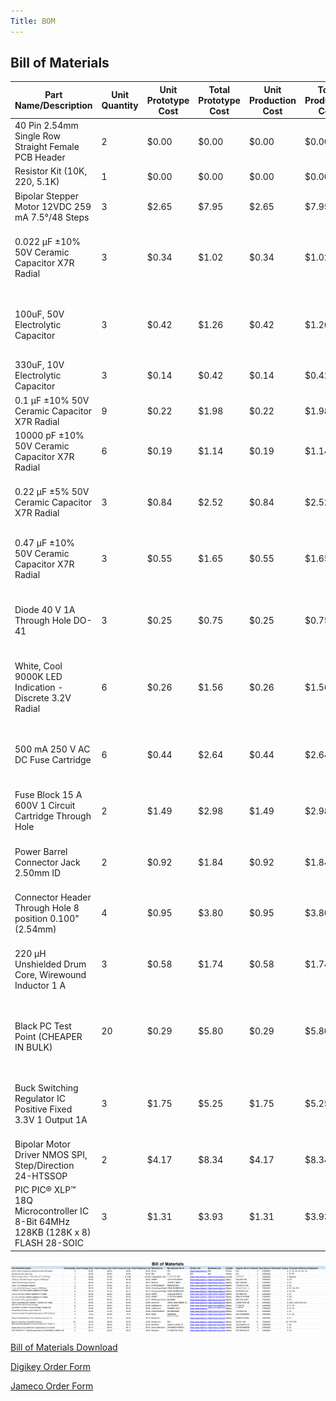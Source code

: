 ```yaml
---
Title: BOM
---
```

## Bill of Materials

| Part Name/Description                                                           | Unit Quantity | Unit Prototype Cost | Total Prototype Cost | Unit Production Cost | Total Production Cost | Manufacturer                            | Manufacturer Part # | Vendor Link                                                                                                                                                                                                                                                                                                                                                                                                                                                                                                                                                                                                                                                                                                                                                                                                                                                                                                                                                                                                                                                                | Datasheet Link                                                                                                                                                                                                                                                                                                                                             | Supplier | Supplier Part #             | \# Ordered | Date Ordered | \# Received | Surplus | Schematic Reference Designators |
| ------------------------------------------------------------------------------- | ------------- | ------------------- | -------------------- | -------------------- | --------------------- | --------------------------------------- | ------------------- | -------------------------------------------------------------------------------------------------------------------------------------------------------------------------------------------------------------------------------------------------------------------------------------------------------------------------------------------------------------------------------------------------------------------------------------------------------------------------------------------------------------------------------------------------------------------------------------------------------------------------------------------------------------------------------------------------------------------------------------------------------------------------------------------------------------------------------------------------------------------------------------------------------------------------------------------------------------------------------------------------------------------------------------------------------------------------- | ---------------------------------------------------------------------------------------------------------------------------------------------------------------------------------------------------------------------------------------------------------------------------------------------------------------------------------------------------------- | -------- | --------------------------- | ---------- | ------------ | ----------- | ------- | ------------------------------- |
| 40 Pin 2.54mm Single Row Straight Female PCB Header                             | 2             | $0.00               | $0.00                | $0.00                | $0.00                 | Qunqi                                   | N/A                 | [https://www.amazon.com/Qunqi-2-54mm-Straight-Connector-Arduino/dp/B07CGGSDWF/ref=sr_1_17?dchild=1&keywords=female+header+strips&qid=1595380282&sr=8-17](https://www.amazon.com/Qunqi-2-54mm-Straight-Connector-Arduino/dp/B07CGGSDWF/ref=sr_1_17?dchild=1&keywords=female+header+strips&qid=1595380282&sr=8-17)                                                                                                                                                                                                                                                                                                                                                                                                                                                                                                                                                                                                                                                                                                                                                           | N/A                                                                                                                                                                                                                                                                                                                                                        | Peralta  | N/A                         | 2          | 2/28/2025    |             | \-2     | J1, J5, J6, J9, J10, J11        |
| Resistor Kit (10K, 220, 5.1K)                                                   | 1             | $0.00               | $0.00                | $0.00                | $0.00                 | N/A                                     | N/A                 | N/A                                                                                                                                                                                                                                                                                                                                                                                                                                                                                                                                                                                                                                                                                                                                                                                                                                                                                                                                                                                                                                                                        | N/A                                                                                                                                                                                                                                                                                                                                                        | Peralta  | N/A                         | 1          | 2/28/2025    |             | \-1     | R1-R7                           |
| Bipolar Stepper Motor 12VDC 259 mA 7.5°/48 Steps                                | 3             | $2.65               | $7.95                | $2.65             | $7.95               | Fulling Motor USA                       | 35BYHJ30-36A        | [https://www.jameco.com/z/35BYHJ30-36A-Fulling-Motor-USA-Bipolar-Stepper-Motor-12VDC-259-mA-7-5-deg-48-Steps_2234476.html?CID=GOOG&gad_source=1&gclid=CjwKCAiAlPu9BhAjEiwA5NDSA3S3xKQSO3o9rV3IAYmnlmhb64g-l5FYRvc8DqAq_hisXs7W4HKWGxoCDoUQAvD_BwE](https://www.jameco.com/z/35BYHJ30-36A-Fulling-Motor-USA-Bipolar-Stepper-Motor-12VDC-259-mA-7-5-deg-48-Steps_2234476.html?CID=GOOG&gad_source=1&gclid=CjwKCAiAlPu9BhAjEiwA5NDSA3S3xKQSO3o9rV3IAYmnlmhb64g-l5FYRvc8DqAq_hisXs7W4HKWGxoCDoUQAvD_BwE)                                                                                                                                                                                                                                                                                                                                                                                                                                                                                                                                                                       | [https://www.jameco.com/Jameco/Products/ProdDS/2234476.pdf](https://www.jameco.com/Jameco/Products/ProdDS/2234476.pdf)                                                                                                                                                                                                                                     | Jameco   | 2234476                     | 1          | 2/28/2025    |             | \-3     | External                        |
| 0.022 µF ±10% 50V Ceramic Capacitor X7R Radial                                  | 3             | $0.34               | $1.02                | $0.34                | $1.02                 | KEMET                                   | C317C223K5R5TA      | [https://www.digikey.com/en/products/detail/kemet/C317C223K5R5TA/818003?gclsrc=aw.ds&&utm_adgroup=&utm_source=google&utm_medium=cpc&utm_campaign=PMax%20Supplier_Focus%20Supplier&utm_term=&utm_content=&utm_id=go_cmp-20243063242_adg-_ad-__dev-c_ext-_prd-818003_sig-CjwKCAiAlPu9BhAjEiwA5NDSA9ZnAvqPFta42b8yNWGzpqlgQcslWREW5KJrOqDfQd4mBZ5f9KFpHBoCas8QAvD_BwE&gad_source=1&gclid=CjwKCAiAlPu9BhAjEiwA5NDSA9ZnAvqPFta42b8yNWGzpqlgQcslWREW5KJrOqDfQd4mBZ5f9KFpHBoCas8QAvD_BwE&gclsrc=aw.ds](https://www.digikey.com/en/products/detail/kemet/C317C223K5R5TA/818003?gclsrc=aw.ds&&utm_adgroup=&utm_source=google&utm_medium=cpc&utm_campaign=PMax%20Supplier_Focus%20Supplier&utm_term=&utm_content=&utm_id=go_cmp-20243063242_adg-_ad-__dev-c_ext-_prd-818003_sig-CjwKCAiAlPu9BhAjEiwA5NDSA9ZnAvqPFta42b8yNWGzpqlgQcslWREW5KJrOqDfQd4mBZ5f9KFpHBoCas8QAvD_BwE&gad_source=1&gclid=CjwKCAiAlPu9BhAjEiwA5NDSA9ZnAvqPFta42b8yNWGzpqlgQcslWREW5KJrOqDfQd4mBZ5f9KFpHBoCas8QAvD_BwE&gclsrc=aw.ds)                                                                             | [https://content.kemet.com/datasheets/KEM_C1050_GOLDMAX_X7R.pdf](https://content.kemet.com/datasheets/KEM_C1050_GOLDMAX_X7R.pdf)                                                                                                                                                                                                                           | Digkey   | 399-4227-ND                 | 3          | 2/28/2025    |             | \-3     | C8                              |
| 100uF, 50V Electrolytic Capacitor                                               | 3             | $0.42               | $1.26                | $0.42                | $1.26                 | Nichicon                                | UPW1H101MPD         | [https://www.digikey.com/en/products/detail/nichicon/UPW1H101MPD/589640?gclsrc=aw.ds&&utm_adgroup=&utm_source=google&utm_medium=cpc&utm_campaign=PMax%20Shopping_Product_Medium%20ROAS%20Categories&utm_term=&utm_content=&utm_id=go_cmp-20223376311_adg-_ad-__dev-c_ext-_prd-589640_sig-CjwKCAiAlPu9BhAjEiwA5NDSAxQXM9bS0h4xB4h52tJNU96R1mbqO_29Kcu0NgNw2bosvY6SHRMtnxoCVIUQAvD_BwE&gad_source=1&gclid=CjwKCAiAlPu9BhAjEiwA5NDSAxQXM9bS0h4xB4h52tJNU96R1mbqO_29Kcu0NgNw2bosvY6SHRMtnxoCVIUQAvD_BwE&gclsrc=aw.ds](https://www.digikey.com/en/products/detail/nichicon/UPW1H101MPD/589640?gclsrc=aw.ds&&utm_adgroup=&utm_source=google&utm_medium=cpc&utm_campaign=PMax%20Shopping_Product_Medium%20ROAS%20Categories&utm_term=&utm_content=&utm_id=go_cmp-20223376311_adg-_ad-__dev-c_ext-_prd-589640_sig-CjwKCAiAlPu9BhAjEiwA5NDSAxQXM9bS0h4xB4h52tJNU96R1mbqO_29Kcu0NgNw2bosvY6SHRMtnxoCVIUQAvD_BwE&gad_source=1&gclid=CjwKCAiAlPu9BhAjEiwA5NDSAxQXM9bS0h4xB4h52tJNU96R1mbqO_29Kcu0NgNw2bosvY6SHRMtnxoCVIUQAvD_BwE&gclsrc=aw.ds)                                         | [https://www.nichicon.co.jp/english/series_items/catalog_pdf/e-upw.pdf](https://www.nichicon.co.jp/english/series_items/catalog_pdf/e-upw.pdf)                                                                                                                                                                                                             | Digikey  | 493-1899-ND                 | 3          | 2/28/2025    |             | \-3     | C1                              |
| 330uF, 10V Electrolytic Capacitor                                               | 3             | $0.14               | $0.42                | $0.14                | $0.42                 | Würth Elektronik                        | 860020273010        | [https://www.digikey.com/en/products/detail/w%C3%BCrth-elektronik/860020273010/5727147](https://www.digikey.com/en/products/detail/w%C3%BCrth-elektronik/860020273010/5727147)                                                                                                                                                                                                                                                                                                                                                                                                                                                                                                                                                                                                                                                                                                                                                                                                                                                                                             | [https://www.we-online.com/components/products/datasheet/860020273010.pdf](https://www.we-online.com/components/products/datasheet/860020273010.pdf)                                                                                                                                                                                                       | Digikey  | 732-8912-1-ND               | 3          | 2/28/2025    |             | \-3     | C2                              |
| 0.1 µF ±10% 50V Ceramic Capacitor X7R Radial                                    | 9             | $0.22               | $1.98                | $0.22                | $1.98                 | Vishay Beyschlag/Draloric/BC Components | K104K10X7RF5UH5     | [https://www.digikey.com/en/products/detail/vishay-beyschlag-draloric-bc-components/K104K10X7RF5UH5/2356879](https://www.digikey.com/en/products/detail/vishay-beyschlag-draloric-bc-components/K104K10X7RF5UH5/2356879)                                                                                                                                                                                                                                                                                                                                                                                                                                                                                                                                                                                                                                                                                                                                                                                                                                                   | [https://www.vishay.com/docs/45171/kseries.pdf](https://www.vishay.com/docs/45171/kseries.pdf)                                                                                                                                                                                                                                                             | Digikey  | BC2665CT-ND - Cut Tape (CT) | 9          | 2/28/2025    |             | \-9     | C3, C4, C10                     |
| 10000 pF ±10% 50V Ceramic Capacitor X7R Radial                                  | 6             | $0.19               | $1.14                | $0.19                | $1.14                 | Vishay Beyschlag/Draloric/BC Components | K103K10X7RF5UH5     | [https://www.digikey.com/en/products/detail/vishay-beyschlag-draloric-bc-components/K103K10X7RF5UH5/2356876](https://www.digikey.com/en/products/detail/vishay-beyschlag-draloric-bc-components/K103K10X7RF5UH5/2356876)                                                                                                                                                                                                                                                                                                                                                                                                                                                                                                                                                                                                                                                                                                                                                                                                                                                   | [https://www.vishay.com/docs/45171/kseries.pdf](https://www.vishay.com/docs/45171/kseries.pdf)                                                                                                                                                                                                                                                             | Digikey  | BC2662CT-ND                 | 6          | 2/28/2025    |             | \-6     | C5, C6                          |
| 0.22 µF ±5% 50V Ceramic Capacitor X7R Radial                                    | 3             | $0.84               | $2.52                | $0.84                | $2.52                 | KEMET                                   | C322C224J5R5TA      | [https://www.digikey.com/en/products/detail/kemet/C322C224J5R5TA/3726058?gclsrc=aw.ds&&utm_adgroup=&utm_source=google&utm_medium=cpc&utm_campaign=PMax%20Supplier_Focus%20Supplier&utm_term=&utm_content=&utm_id=go_cmp-20243063242_adg-_ad-__dev-c_ext-_prd-3726058_sig-CjwKCAiAlPu9BhAjEiwA5NDSA5I5Uy-qjYLmZpUetz5B2e21aAGIUOc0xq4GaA5meY42pFcGGwWOMRoCzysQAvD_BwE&gad_source=1&gclid=CjwKCAiAlPu9BhAjEiwA5NDSA5I5Uy-qjYLmZpUetz5B2e21aAGIUOc0xq4GaA5meY42pFcGGwWOMRoCzysQAvD_BwE&gclsrc=aw.ds](https://www.digikey.com/en/products/detail/kemet/C322C224J5R5TA/3726058?gclsrc=aw.ds&&utm_adgroup=&utm_source=google&utm_medium=cpc&utm_campaign=PMax%20Supplier_Focus%20Supplier&utm_term=&utm_content=&utm_id=go_cmp-20243063242_adg-_ad-__dev-c_ext-_prd-3726058_sig-CjwKCAiAlPu9BhAjEiwA5NDSA5I5Uy-qjYLmZpUetz5B2e21aAGIUOc0xq4GaA5meY42pFcGGwWOMRoCzysQAvD_BwE&gad_source=1&gclid=CjwKCAiAlPu9BhAjEiwA5NDSA5I5Uy-qjYLmZpUetz5B2e21aAGIUOc0xq4GaA5meY42pFcGGwWOMRoCzysQAvD_BwE&gclsrc=aw.ds)                                                                         | [https://search.kemet.com/download/datasheet/C322C224J5R5TA](https://search.kemet.com/download/datasheet/C322C224J5R5TA)                                                                                                                                                                                                                                   | Digikey  | 399-9805-ND                 | 3          | 2/28/2025    |             | \-3     | C7                              |
| 0.47 µF ±10% 50V Ceramic Capacitor X7R Radial                                   | 3             | $0.55               | $1.65                | $0.55                | $1.65                 | KEMET                                   | C317C474K5R5TA      | [https://www.digikey.com/en/products/detail/kemet/C317C474K5R5TA/14681326?gclsrc=aw.ds&&utm_adgroup=&utm_source=google&utm_medium=cpc&utm_campaign=PMax%20Supplier_Focus%20Supplier&utm_term=&utm_content=&utm_id=go_cmp-20243063242_adg-_ad-__dev-c_ext-_prd-14681326_sig-CjwKCAiAlPu9BhAjEiwA5NDSA1dzaCjTNasTq9KPlA2qV6BesnvGz6t2xcwVVG73-5X3i1rAW211WBoC08gQAvD_BwE&gad_source=1&gclid=CjwKCAiAlPu9BhAjEiwA5NDSA1dzaCjTNasTq9KPlA2qV6BesnvGz6t2xcwVVG73-5X3i1rAW211WBoC08gQAvD_BwE&gclsrc=aw.ds](https://www.digikey.com/en/products/detail/kemet/C317C474K5R5TA/14681326?gclsrc=aw.ds&&utm_adgroup=&utm_source=google&utm_medium=cpc&utm_campaign=PMax%20Supplier_Focus%20Supplier&utm_term=&utm_content=&utm_id=go_cmp-20243063242_adg-_ad-__dev-c_ext-_prd-14681326_sig-CjwKCAiAlPu9BhAjEiwA5NDSA1dzaCjTNasTq9KPlA2qV6BesnvGz6t2xcwVVG73-5X3i1rAW211WBoC08gQAvD_BwE&gad_source=1&gclid=CjwKCAiAlPu9BhAjEiwA5NDSA1dzaCjTNasTq9KPlA2qV6BesnvGz6t2xcwVVG73-5X3i1rAW211WBoC08gQAvD_BwE&gclsrc=aw.ds)                                                                     | [https://content.kemet.com/datasheets/KEM_C1050_GOLDMAX_X7R.pdf](https://content.kemet.com/datasheets/KEM_C1050_GOLDMAX_X7R.pdf)                                                                                                                                                                                                                           | Digikey  | 399-C317C474K5R5TA-ND       | 3          | 2/28/2025    |             | \-3     | C9                              |
| Diode 40 V 1A Through Hole DO-41                                                | 3             | $0.25               | $0.75                | $0.25                | $0.75                 | STMicroelectronics                      | 1N5819RL            | [https://www.digikey.com/en/products/detail/stmicroelectronics/1N5819RL/1883818?gclsrc=aw.ds&&utm_adgroup=&utm_source=google&utm_medium=cpc&utm_campaign=PMax%20Supplier_Focus%20Supplier&utm_term=&utm_content=&utm_id=go_cmp-20243063242_adg-_ad-__dev-c_ext-_prd-1883818_sig-CjwKCAiAlPu9BhAjEiwA5NDSA1k8pjBYYJIwnoMBpdygCEZCQK5SmGa0fo9TNcJj2FrpyEBgjJLeAhoCs6gQAvD_BwE&gad_source=1&gclid=CjwKCAiAlPu9BhAjEiwA5NDSA1k8pjBYYJIwnoMBpdygCEZCQK5SmGa0fo9TNcJj2FrpyEBgjJLeAhoCs6gQAvD_BwE&gclsrc=aw.ds](https://www.digikey.com/en/products/detail/stmicroelectronics/1N5819RL/1883818?gclsrc=aw.ds&&utm_adgroup=&utm_source=google&utm_medium=cpc&utm_campaign=PMax%20Supplier_Focus%20Supplier&utm_term=&utm_content=&utm_id=go_cmp-20243063242_adg-_ad-__dev-c_ext-_prd-1883818_sig-CjwKCAiAlPu9BhAjEiwA5NDSA1k8pjBYYJIwnoMBpdygCEZCQK5SmGa0fo9TNcJj2FrpyEBgjJLeAhoCs6gQAvD_BwE&gad_source=1&gclid=CjwKCAiAlPu9BhAjEiwA5NDSA1k8pjBYYJIwnoMBpdygCEZCQK5SmGa0fo9TNcJj2FrpyEBgjJLeAhoCs6gQAvD_BwE&gclsrc=aw.ds)                                                           | [https://www.st.com/content/ccc/resource/technical/document/datasheet/26/db/14/60/52/47/47/5b/CD00001625.pdf/files/CD00001625.pdf/jcr:content/translations/en.CD00001625.pdf](https://www.st.com/content/ccc/resource/technical/document/datasheet/26/db/14/60/52/47/47/5b/CD00001625.pdf/files/CD00001625.pdf/jcr:content/translations/en.CD00001625.pdf) | Digikey  | 497-7053-2-ND               | 3          | 2/28/2025    |             | \-3     | D1                              |
| White, Cool 9000K LED Indication - Discrete 3.2V Radial                         | 6             | $0.26               | $1.56                | $0.26                | $1.56                 | Cree LED                                | C503B-WAN-CBBDB151  | [https://www.digikey.com/en/products/detail/cree-led/C503B-WAN-CBBDB151/5824241?gclsrc=aw.ds&&utm_adgroup=&utm_source=google&utm_medium=cpc&utm_campaign=PMax%20Shopping_Product_Medium%20ROAS%20Categories&utm_term=&utm_content=&utm_id=go_cmp-20223376311_adg-_ad-__dev-c_ext-_prd-5824241_sig-CjwKCAiAlPu9BhAjEiwA5NDSA8z4fE8LbGnArh0_ItNKKUuYQxMFTiPGONT_gDVCauDFlNFjsNpeEBoCHt4QAvD_BwE&gad_source=1&gclid=CjwKCAiAlPu9BhAjEiwA5NDSA8z4fE8LbGnArh0_ItNKKUuYQxMFTiPGONT_gDVCauDFlNFjsNpeEBoCHt4QAvD_BwE&gclsrc=aw.ds](https://www.digikey.com/en/products/detail/cree-led/C503B-WAN-CBBDB151/5824241?gclsrc=aw.ds&&utm_adgroup=&utm_source=google&utm_medium=cpc&utm_campaign=PMax%20Shopping_Product_Medium%20ROAS%20Categories&utm_term=&utm_content=&utm_id=go_cmp-20223376311_adg-_ad-__dev-c_ext-_prd-5824241_sig-CjwKCAiAlPu9BhAjEiwA5NDSA8z4fE8LbGnArh0_ItNKKUuYQxMFTiPGONT_gDVCauDFlNFjsNpeEBoCHt4QAvD_BwE&gad_source=1&gclid=CjwKCAiAlPu9BhAjEiwA5NDSA8z4fE8LbGnArh0_ItNKKUuYQxMFTiPGONT_gDVCauDFlNFjsNpeEBoCHt4QAvD_BwE&gclsrc=aw.ds)                       | [https://downloads.cree-led.com/files/ds/h/HB-C503B-WAN.pdf](https://downloads.cree-led.com/files/ds/h/HB-C503B-WAN.pdf)                                                                                                                                                                                                                                   | Digikey  | C503B-WAN-CBBDB151-ND       | 3          | 2/28/2025    |             | \-6     | LED1, LED2 (D3, D4)             |
| 500 mA 250 V AC DC Fuse Cartridge                                               | 6             | $0.44               | $2.64                | $0.44                | $2.64                 | Littelfuse Inc.                         | 0217.500MXP         | [https://www.digikey.com/en/products/detail/littelfuse-inc/0217.500MXP/777537?gclsrc=aw.ds&&utm_adgroup=&utm_source=google&utm_medium=cpc&utm_campaign=Pmax%20Shopping_Supplier_Littelfuse&utm_term=&utm_content=&utm_id=go_cmp-20747813920_adg-_ad-__dev-c_ext-_prd-777537_sig-CjwKCAiAlPu9BhAjEiwA5NDSA8BYCzGlhykL9Amp8tGEuaYxLEuPj67SjxVPP2m5LtlKVjOpu9tsbRoCqmYQAvD_BwE&gad_source=1&gclid=CjwKCAiAlPu9BhAjEiwA5NDSA8BYCzGlhykL9Amp8tGEuaYxLEuPj67SjxVPP2m5LtlKVjOpu9tsbRoCqmYQAvD_BwE&gclsrc=aw.ds](https://www.digikey.com/en/products/detail/littelfuse-inc/0217.500MXP/777537?gclsrc=aw.ds&&utm_adgroup=&utm_source=google&utm_medium=cpc&utm_campaign=Pmax%20Shopping_Supplier_Littelfuse&utm_term=&utm_content=&utm_id=go_cmp-20747813920_adg-_ad-__dev-c_ext-_prd-777537_sig-CjwKCAiAlPu9BhAjEiwA5NDSA8BYCzGlhykL9Amp8tGEuaYxLEuPj67SjxVPP2m5LtlKVjOpu9tsbRoCqmYQAvD_BwE&gad_source=1&gclid=CjwKCAiAlPu9BhAjEiwA5NDSA8BYCzGlhykL9Amp8tGEuaYxLEuPj67SjxVPP2m5LtlKVjOpu9tsbRoCqmYQAvD_BwE&gclsrc=aw.ds)                                                           | [https://www.littelfuse.com/assetdocs/littelfuse-fuse-217-datasheet?assetguid=af55be94-c42e-41b1-ad43-e070e09443fe](https://www.littelfuse.com/assetdocs/littelfuse-fuse-217-datasheet?assetguid=af55be94-c42e-41b1-ad43-e070e09443fe)                                                                                                                     | Digikey  | F1720-ND                    | 6          | 2/28/2025    |             | \-6     | F1, F2                          |
| Fuse Block 15 A 600V 1 Circuit Cartridge Through Hole                           | 2             | $1.49               | $2.98                | $1.49                | $2.98                 | Littelfuse Inc.                         | 03540101ZXGY        | [https://www.digikey.com/en/products/detail/littelfuse-inc/03540101ZXGY/553974](https://www.digikey.com/en/products/detail/littelfuse-inc/03540101ZXGY/553974)                                                                                                                                                                                                                                                                                                                                                                                                                                                                                                                                                                                                                                                                                                                                                                                                                                                                                                             | [https://www.littelfuse.com/assetdocs/littelfuse_fuse_block_354_datasheet.pdf?assetguid=6e94c133-ad48-47b7-8fff-80ea6c66704d](https://www.littelfuse.com/assetdocs/littelfuse_fuse_block_354_datasheet.pdf?assetguid=6e94c133-ad48-47b7-8fff-80ea6c66704d)                                                                                                 | Digikey  | F1498-ND                    | 2          | 2/28/2025    |             | \-2     | F1, F2                          |
| Power Barrel Connector Jack 2.50mm ID                                           | 2             | $0.92               | $1.84                | $0.92                | $1.84                 | Würth Elektronik                        | 694108301002        | [https://www.digikey.com/en/products/detail/w-rth-elektronik/694108301002/5047524?gclsrc=aw.ds&&utm_adgroup=&utm_source=google&utm_medium=cpc&utm_campaign=PMax%20Supplier_Focus%20Supplier&utm_term=&utm_content=&utm_id=go_cmp-20243063242_adg-_ad-__dev-c_ext-_prd-5047524_sig-CjwKCAiAlPu9BhAjEiwA5NDSA7T-ZANd_wE-CtZ_kWJkl6CjNUYDCGt3gncgXJSXJqwdPXRHSsNRChoC_zMQAvD_BwE&gad_source=1&gclid=CjwKCAiAlPu9BhAjEiwA5NDSA7T-ZANd_wE-CtZ_kWJkl6CjNUYDCGt3gncgXJSXJqwdPXRHSsNRChoC_zMQAvD_BwE&gclsrc=aw.ds](https://www.digikey.com/en/products/detail/w-rth-elektronik/694108301002/5047524?gclsrc=aw.ds&&utm_adgroup=&utm_source=google&utm_medium=cpc&utm_campaign=PMax%20Supplier_Focus%20Supplier&utm_term=&utm_content=&utm_id=go_cmp-20243063242_adg-_ad-__dev-c_ext-_prd-5047524_sig-CjwKCAiAlPu9BhAjEiwA5NDSA7T-ZANd_wE-CtZ_kWJkl6CjNUYDCGt3gncgXJSXJqwdPXRHSsNRChoC_zMQAvD_BwE&gad_source=1&gclid=CjwKCAiAlPu9BhAjEiwA5NDSA7T-ZANd_wE-CtZ_kWJkl6CjNUYDCGt3gncgXJSXJqwdPXRHSsNRChoC_zMQAvD_BwE&gclsrc=aw.ds)                                                       | [https://www.we-online.com/katalog/datasheet/6941xx301002.pdf](https://www.we-online.com/katalog/datasheet/6941xx301002.pdf)                                                                                                                                                                                                                               | Digikey  | 732-5934-ND                 | 2          | 2/28/2025    |             | \-2     | J3                              |
| Connector Header Through Hole 8 position 0.100" (2.54mm)                        | 4             | $0.95               | $3.80                | $0.95                | $3.80                 | Molex                                   | 702460801           | [https://www.digikey.com/en/products/detail/molex/0702460801/760165](https://www.digikey.com/en/products/detail/molex/0702460801/760165)                                                                                                                                                                                                                                                                                                                                                                                                                                                                                                                                                                                                                                                                                                                                                                                                                                                                                                                                   | [https://www.molex.com/en-us/products/part-detail/702460801?display=pdf](https://www.molex.com/en-us/products/part-detail/702460801?display=pdf)                                                                                                                                                                                                           | Digikey  | 900-0702460801-ND           | 4          | 2/28/2025    |             | \-4     | J7, J8                          |
| <br>220 µH Unshielded Drum Core, Wirewound Inductor 1 A                         | 3             | $0.58               | $1.74                | $0.58                | $1.74                 | Bourns Inc.                             | RLB9012-221KL       | [https://www.digikey.com/en/products/detail/bourns-inc/RLB9012-221KL/1969608](https://www.digikey.com/en/products/detail/bourns-inc/RLB9012-221KL/1969608)                                                                                                                                                                                                                                                                                                                                                                                                                                                                                                                                                                                                                                                                                                                                                                                                                                                                                                                 | [https://www.bourns.com/docs/Product-Datasheets/RLB9012.pdf](https://www.bourns.com/docs/Product-Datasheets/RLB9012.pdf)                                                                                                                                                                                                                                   | Digikey  | RLB9012-221KL-ND            | 3          | 2/28/2025    |             | \-3     | L1                              |
| <br>Black PC Test Point (CHEAPER IN BULK)                                       | 20            | $0.29               | $5.80                | $0.29                | $5.80                 | Keystone E                              | 5011                | [https://www.digikey.com/en/products/detail/keystone-electronics/5011/255333?gclsrc=aw.ds&&utm_adgroup=&utm_source=google&utm_medium=cpc&utm_campaign=PMax%20Shopping_Product_Medium%20ROAS%20Categories&utm_term=&utm_content=&utm_id=go_cmp-20223376311_adg-_ad-__dev-c_ext-_prd-255333_sig-CjwKCAiAlPu9BhAjEiwA5NDSA8TUx04YxPopTGa7jYQQJyWZN7Hyo5UoOw--EulGNBDgaZwMmuPJABoCZT8QAvD_BwE&gad_source=1&gclid=CjwKCAiAlPu9BhAjEiwA5NDSA8TUx04YxPopTGa7jYQQJyWZN7Hyo5UoOw--EulGNBDgaZwMmuPJABoCZT8QAvD_BwE&gclsrc=aw.ds](https://www.digikey.com/en/products/detail/keystone-electronics/5011/255333?gclsrc=aw.ds&&utm_adgroup=&utm_source=google&utm_medium=cpc&utm_campaign=PMax%20Shopping_Product_Medium%20ROAS%20Categories&utm_term=&utm_content=&utm_id=go_cmp-20223376311_adg-_ad-__dev-c_ext-_prd-255333_sig-CjwKCAiAlPu9BhAjEiwA5NDSA8TUx04YxPopTGa7jYQQJyWZN7Hyo5UoOw--EulGNBDgaZwMmuPJABoCZT8QAvD_BwE&gad_source=1&gclid=CjwKCAiAlPu9BhAjEiwA5NDSA8TUx04YxPopTGa7jYQQJyWZN7Hyo5UoOw--EulGNBDgaZwMmuPJABoCZT8QAvD_BwE&gclsrc=aw.ds)                               | [https://www.keyelco.com/userAssets/file/M65p56.pdf](https://www.keyelco.com/userAssets/file/M65p56.pdf)                                                                                                                                                                                                                                                   | Digikey  | 36-5011-ND                  | 10         | 2/28/2025    |             | \-20    | TP1-TP9                         |
| Buck Switching Regulator IC Positive Fixed 3.3V 1 Output 1A                     | 3             | $1.75               | $5.25                | $1.75                | $5.25                 | Microchip                               | LM2575-3.3WU-TR     | [https://www.digikey.com/en/products/detail/microchip-technology/LM2575-3.3WU-TR/16679441?gclsrc=aw.ds&&utm_adgroup=&utm_source=google&utm_medium=cpc&utm_campaign=PMax%20Shopping_Product_Medium%20ROAS%20Categories&utm_term=&utm_content=&utm_id=go_cmp-20223376311_adg-_ad-__dev-c_ext-_prd-16679441_sig-CjwKCAiAzvC9BhADEiwAEhtlNzgovozCst-eYHqQ_QTT8CnWAbNFBMAkZ4CDkSU5XGTwzjRZVjpIaRoC3hsQAvD_BwE&gad_source=1&gclid=CjwKCAiAzvC9BhADEiwAEhtlNzgovozCst-eYHqQ_QTT8CnWAbNFBMAkZ4CDkSU5XGTwzjRZVjpIaRoC3hsQAvD_BwE&gclsrc=aw.ds](https://www.digikey.com/en/products/detail/microchip-technology/LM2575-3.3WU-TR/16679441?gclsrc=aw.ds&&utm_adgroup=&utm_source=google&utm_medium=cpc&utm_campaign=PMax%20Shopping_Product_Medium%20ROAS%20Categories&utm_term=&utm_content=&utm_id=go_cmp-20223376311_adg-_ad-__dev-c_ext-_prd-16679441_sig-CjwKCAiAzvC9BhADEiwAEhtlNzgovozCst-eYHqQ_QTT8CnWAbNFBMAkZ4CDkSU5XGTwzjRZVjpIaRoC3hsQAvD_BwE&gad_source=1&gclid=CjwKCAiAzvC9BhADEiwAEhtlNzgovozCst-eYHqQ_QTT8CnWAbNFBMAkZ4CDkSU5XGTwzjRZVjpIaRoC3hsQAvD_BwE&gclsrc=aw.ds) | [https://ww1.microchip.com/downloads/en/DeviceDoc/lm2575.pdf](https://ww1.microchip.com/downloads/en/DeviceDoc/lm2575.pdf)                                                                                                                                                                                                                                 | Digikey  | 150-LM2575-3.3WU-TRCT-ND    | 3          | 2/28/2025    |             | \-3     | U2                              |
| Bipolar Motor Driver NMOS SPI, Step/Direction 24-HTSSOP                         | 2             | $4.17               | $8.34                | $4.17                | $8.34                 | Texas Instrument                        | DRV8889QPWPRQ1      | [https://www.digikey.com/en/products/detail/texas-instruments/DRV8889QPWPRQ1/11615769](https://www.digikey.com/en/products/detail/texas-instruments/DRV8889QPWPRQ1/11615769)                                                                                                                                                                                                                                                                                                                                                                                                                                                                                                                                                                                                                                                                                                                                                                                                                                                                                               | [https://www.ti.com/general/docs/suppproductinfo.tsp?distId=10&gotoUrl=http%253A%252F%252Fwww.ti.com%252Flit%252Fgpn%252Fdrv8889-q1](https://www.ti.com/general/docs/suppproductinfo.tsp?distId=10&gotoUrl=http%253A%252F%252Fwww.ti.com%252Flit%252Fgpn%252Fdrv8889-q1)                                                                                   | Digikey  | 296-DRV8889QPWPRQ1CT-ND     | 2          | 2/28/2025    |             | \-2     | U1                              |
| PIC PIC® XLP™ 18Q Microcontroller IC 8-Bit 64MHz 128KB (128K x 8) FLASH 28-SOIC | 3             | $1.31               | $3.93                | $1.31                | $3.93                 | Microchip                               | PIC18F27Q10-I/SO    | [https://www.digikey.com/en/products/detail/microchip-technology/PIC18F27Q10-I-SO/10064343](https://www.digikey.com/en/products/detail/microchip-technology/PIC18F27Q10-I-SO/10064343)                                                                                                                                                                                                                                                                                                                                                                                                                                                                                                                                                                                                                                                                                                                                                                                                                                                                                     | [https://ww1.microchip.com/downloads/en/DeviceDoc/PIC18F27-47Q10-Data-Sheet-40002043E.pdf](https://ww1.microchip.com/downloads/en/DeviceDoc/PIC18F27-47Q10-Data-Sheet-40002043E.pdf)                                                                                                                                                                       | Digikey  | PIC18F27Q10-I/SO-ND         | 3          | 2/28/2025    |             | \-3     | IC1                             |



<img src="https://raw.githubusercontent.com/shonha/EGR314SSH.github.io/refs/heads/main/images/BOMV2.png">

[Bill of Materials Download](https://github.com/shonha/EGR314SSH.github.io/blob/main/Documentation/EGR314%20BOM.xlsx)

[Digikey Order Form](https://github.com/shonha/EGR314SSH.github.io/blob/main/Documentation/EGR%20314%20Digikey.xlsx)

[Jameco Order Form](https://github.com/shonha/EGR314SSH.github.io/blob/main/Documentation/EGR%20314%20Jameco.xlsx)
